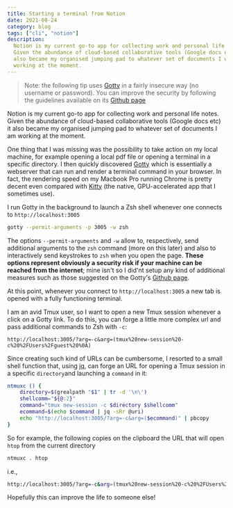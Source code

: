 ```yaml
---
title: Starting a terminal from Notion
date: 2021-08-24
category: blog
tags: ["cli", "notion"]
description:
  Notion is my current go-to app for collecting work and personal life notes.
  Given the abundance of cloud-based collaborative tools (Google docs etc) it
  also became my organised jumping pad to whatever set of documents I was
  working at the moment.
---
```


> Note: the following tip uses [Gotty](https://github.com/yudai/gotty) in a
> fairly insecure way (no username or password). You can improve the security by
> following the guidelines available on its
> [Github page](https://github.com/yudai/gotty#security-options)

Notion is my current go-to app for collecting work and personal life notes.
Given the abundance of cloud-based collaborative tools (Google docs etc) it also
became my organised jumping pad to whatever set of documents I am working at
the moment.

One thing that I was missing was the possibility to take action on my local
machine, for example opening a local pdf file or opening a terminal in a
specific directory. I then quickly discovered
[Gotty](https://github.com/yudai/gotty) which is essentially a webserver that
can run and render a terminal command in your browser. In fact, the rendering
speed on my Macbook Pro running Chrome is pretty decent even compared with
[Kitty](https://sw.kovidgoyal.net/kitty/) (the native, GPU-accelerated app that
I sometimes use).

I run Gotty in the background to launch a Zsh shell whenever one connects to
`http://localhost:3005`

```bash
gotty --permit-arguments -p 3005 -w zsh
```

The options `--permit-arguments` and `-w` allow to, respectively, send
additional arguments to the `zsh` command (more on this later) and also to
interactively send keystrokes to `zsh` when you open the page. **These options
represent obviously a security risk if your machine can be reached from the
internet**; mine isn't so I did'nt setup any kind of additional measures such as
those suggested on the Gotty's
[Github page](https://github.com/yudai/gotty#security-options).

At this point, whenever you connect to `http://localhost:3005` a new tab is
opened with a fully functioning terminal.

I am an avid Tmux user, so I want to open a new Tmux session whenever a click on
a Gotty link. To do this, you can forge a little more complex url and pass
additional commands to Zsh with `-c`:

```
http://localhost:3005/?arg=-c&arg=(tmux%20new-session%20-c%20%2FUsers%2Fguest%20%0A)
```

Since creating such kind of URLs can be cumbersome, I resorted to a small shell
function that, using [jq](https://stedolan.github.io/jq/), can forge an URL for opening a Tmux session in a
specific `directory`and launching a `command` in it:

```bash
ntmuxc () {
	directory=$(grealpath "$1" | tr -d '\n\')
	shellcomm="${@:2}"
	command="tmux new-session -c $directory $shellcomm"
	ecommand=$(echo $command | jq -sRr @uri)
	echo "http://localhost:3005/?arg=-c&arg=($ecommand)" | pbcopy
}
```

So for example, the following copies on the clipboard the URL that will open
`htop` from the current directory

```bash
ntmuxc . htop
```

i.e.,

```bash
http://localhost:3005/?arg=-c&arg=(tmux%20new-session%20-c%20%2FUsers%2Fguest%20htop%0A)
```

Hopefully this can improve the life to someone else!
